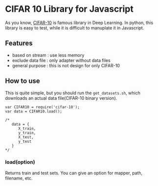 
# CIFAR 10 Library for Javascript

As you know, [CIFAR-10](https://www.cs.toronto.edu/~kriz/cifar.html) is famous library in Deep Learning. In python, this library is easy to test, while it is difficult to manuplate it in Javascript. 

## Features

- based on stream : use less memory
- exclude data file : only adapter without data files
- general purpose : this is not design for only CIFAR-10


## How to use

This is quite simple, but you should run the `get_datasets.sh`, which downloads an actual data file(CIFAR-10 binary version). 

```
var CIFAR10 = require('cifar-10');
var data = CIFAR10.load();

/*
   data = {
      X_train,
      y_train,
      X_test,
      y_test
   }
*/
```

### load(option) 

Returns train and test sets. You can give an option for mapper, path, filename, etc.

```


```

